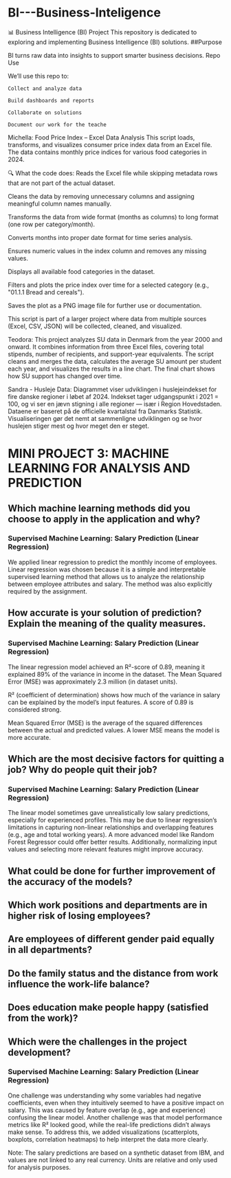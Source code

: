 # BI---Business-Inteligence
📊 Business Intelligence (BI) Project  This repository is dedicated to exploring and implementing Business Intelligence (BI) solutions.
##Purpose

BI turns raw data into insights to support smarter business decisions.
Repo Use

We’ll use this repo to:

    Collect and analyze data

    Build dashboards and reports

    Collaborate on solutions

    Document our work for the teache

Michella:
Food Price Index – Excel Data Analysis
This script loads, transforms, and visualizes consumer price index data from an Excel file. The data contains monthly price indices for various food categories in 2024.

🔍 What the code does:
Reads the Excel file while skipping metadata rows that are not part of the actual dataset.

Cleans the data by removing unnecessary columns and assigning meaningful column names manually.

Transforms the data from wide format (months as columns) to long format (one row per category/month).

Converts months into proper date format for time series analysis.

Ensures numeric values in the index column and removes any missing values.

Displays all available food categories in the dataset.

Filters and plots the price index over time for a selected category (e.g., "01.1.1 Bread and cereals").

Saves the plot as a PNG image file for further use or documentation.

This script is part of a larger project where data from multiple sources (Excel, CSV, JSON) will be collected, cleaned, and visualized.

Teodora:
This project analyzes SU data in Denmark from the year 2000 and onward. It combines information from three Excel files, covering total stipends, number of recipients, and support-year equivalents.
The script cleans and merges the data, calculates the average SU amount per student each year, and visualizes the results in a line chart. The final chart shows how SU support has changed over time.

Sandra - Husleje Data:
Diagrammet viser udviklingen i huslejeindekset for fire danske regioner i løbet af 2024.
Indekset tager udgangspunkt i 2021 = 100, og vi ser en jævn stigning i alle regioner — især i Region Hovedstaden.
Dataene er baseret på de officielle kvartalstal fra Danmarks Statistik.
Visualiseringen gør det nemt at sammenligne udviklingen og se hvor huslejen stiger mest og hvor meget den er steget.

# MINI PROJECT 3: MACHINE LEARNING FOR ANALYSIS AND PREDICTION  
## Which machine learning methods did you choose to apply in the application and why? 
### Supervised Machine Learning: Salary Prediction (Linear Regression)
We applied linear regression to predict the monthly income of employees. Linear regression was chosen because it is a simple and interpretable supervised learning method that allows us to analyze the relationship between employee attributes and salary. The method was also explicitly required by the assignment.

## How accurate is your solution of prediction? Explain the meaning of the quality measures. 
### Supervised Machine Learning: Salary Prediction (Linear Regression)
The linear regression model achieved an R²-score of 0.89, meaning it explained 89% of the variance in income in the dataset. The Mean Squared Error (MSE) was approximately 2.3 million (in dataset units).

R² (coefficient of determination) shows how much of the variance in salary can be explained by the model’s input features. A score of 0.89 is considered strong.

Mean Squared Error (MSE) is the average of the squared differences between the actual and predicted values. A lower MSE means the model is more accurate.

## Which are the most decisive factors for quitting a job? Why do people quit their job? 
### Supervised Machine Learning: Salary Prediction (Linear Regression)
The linear model sometimes gave unrealistically low salary predictions, especially for experienced profiles. This may be due to linear regression’s limitations in capturing non-linear relationships and overlapping features (e.g., age and total working years). A more advanced model like Random Forest Regressor could offer better results. Additionally, normalizing input values and selecting more relevant features might improve accuracy.

## What could be done for further improvement of the accuracy of the models? 

## Which work positions and departments are in higher risk of losing employees?

## Are employees of different gender paid equally in all departments? 

## Do the family status and the distance from work influence the work-life balance? 

## Does education make people happy (satisfied from the work)? 

## Which were the challenges in the project development? 
### Supervised Machine Learning: Salary Prediction (Linear Regression)
One challenge was understanding why some variables had negative coefficients, even when they intuitively seemed to have a positive impact on salary. This was caused by feature overlap (e.g., age and experience) confusing the linear model. Another challenge was that model performance metrics like R² looked good, while the real-life predictions didn’t always make sense. To address this, we added visualizations (scatterplots, boxplots, correlation heatmaps) to help interpret the data more clearly.

Note: The salary predictions are based on a synthetic dataset from IBM, and values are not linked to any real currency. Units are relative and only used for analysis purposes.

